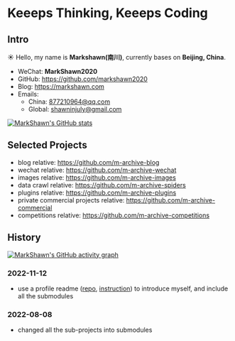 
# Keeeps Thinking, Keeeps Coding

## Intro

:sunny: Hello, my name is **Markshawn(南川)**, currently bases on **Beijing, China**.

- WeChat: **MarkShawn2020**
- GitHub: https://github.com/markshawn2020
- Blog: https://markshawn.com
- Emails: 
    - China: 877210964@qq.com 
    - Global: shawninjuly@gmail.com

<!-- 最好看的theme是 &theme=synthwave，可惜下面的activity-graph不支持，为了统一，就使用 tokyonight 了 -->
<!-- <image src="https://github-readme-stats.vercel.app/api?username=markshawn2020&count_private=true&show_icons=true&theme=tokyonight" alt="MarkShawn's GitHub stats, source: https://github.com/anuraghazra/github-readme-stats" style="width: 100%; height: 220px;"> -->

[![MarkShawn's GitHub stats](https://github-readme-stats.vercel.app/api?username=markshawn2020&theme=tokyonight)](https://github.com/anuraghazra/github-readme-stats)

<!-- <image src="http://github-readme-streak-stats.herokuapp.com?user=markshawn2020&theme=synthwave" alt="MarkShawn's GitHub Streak, source: https://git.io/streak-stats" style="width: 100%;"> -->

## Selected Projects

- blog relative: https://github.com/m-archive-blog
- wechat relative: https://github.com/m-archive-wechat
- images relative: https://github.com/m-archive-images
- data crawl relative: https://github.com/m-archive-spiders
- plugins relative: https://github.com/m-archive-plugins
- private commercial projects relative: https://github.com/m-archive-commercial
- competitions relative: https://github.com/m-archive-competitions

## History

[![MarkShawn's GitHub activity graph](https://activity-graph.herokuapp.com/graph?username=markshawn2020&theme=tokyo-night)](https://github.com/ashutosh00710/github-readme-activity-graph)

### 2022-11-12

- use a profile readme ([repo](https://github.com/MarkShawn2020/markshawn2020), [instruction](https://docs.github.com/cn/account-and-profile/setting-up-and-managing-your-github-profile/customizing-your-profile/managing-your-profile-readme)) to introduce myself, and include all the submodules

### 2022-08-08

- changed all the sub-projects into submodules
